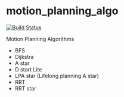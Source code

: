 # motion_planning_algo

[![Build Status](https://travis-ci.com/krunal2103/motion_planning_algo.svg?token=aytHyZDdqPEQTXqW1Ltr&branch=master)](https://travis-ci.com/krunal2103/motion_planning_algo)

Motion Planning Algorithms

* BFS
* Dijkstra
* A star
* D start Lite
* LPA star (Lifelong planning A star)
* RRT
* RRT star

